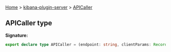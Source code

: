 [Home](./index) &gt; [kibana-plugin-server](./kibana-plugin-server.md) &gt; [APICaller](./kibana-plugin-server.apicaller.md)

## APICaller type


<b>Signature:</b>

```typescript
export declare type APICaller = (endpoint: string, clientParams: Record<string, unknown>, options?: CallAPIOptions) => Promise<unknown>;
```
